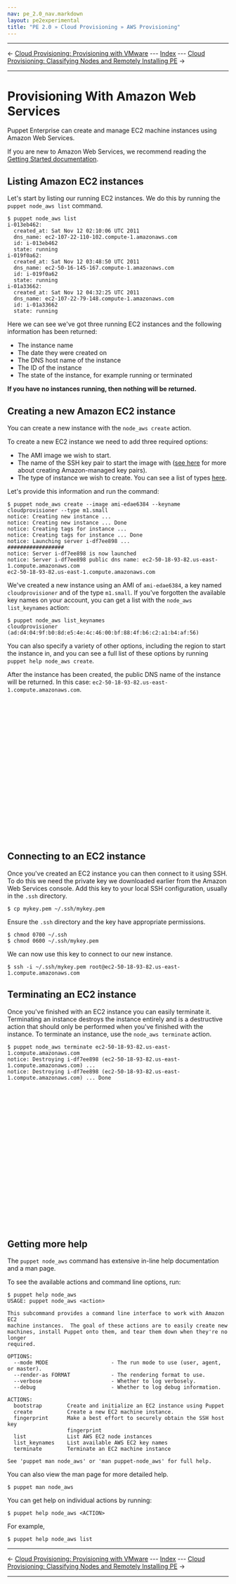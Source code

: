 ```yaml
---
nav: pe_2.0_nav.markdown
layout: pe2experimental
title: "PE 2.0 » Cloud Provisioning » AWS Provisioning"
---
```


* * *

&larr; [Cloud Provisioning: Provisioning with VMware](./cloudprovisioner_vmware.html) --- [Index](./) --- [Cloud Provisioning: Classifying Nodes and Remotely Installing PE](./cloudprovisioner_classifying_installing.html) &rarr;

* * *

Provisioning With Amazon Web Services
=====

Puppet Enterprise can create and manage EC2 machine instances using Amazon Web Services.

If you are new to Amazon Web Services, we recommend reading the [Getting Started
documentation](http://docs.amazonwebservices.com/AWSEC2/latest/GettingStartedGuide/).

Listing Amazon EC2 instances
-----

Let's start by listing our running EC2 instances.  We do this by running the `puppet node_aws list` command.

    $ puppet node_aws list
    i-013eb462:
      created_at: Sat Nov 12 02:10:06 UTC 2011
      dns_name: ec2-107-22-110-102.compute-1.amazonaws.com
      id: i-013eb462
      state: running
    i-019f0a62:
      created_at: Sat Nov 12 03:48:50 UTC 2011
      dns_name: ec2-50-16-145-167.compute-1.amazonaws.com
      id: i-019f0a62
      state: running
    i-01a33662:
      created_at: Sat Nov 12 04:32:25 UTC 2011
      dns_name: ec2-107-22-79-148.compute-1.amazonaws.com
      id: i-01a33662
      state: running

Here we can see we've got three running EC2 instances and the following information has been returned:

- The instance name
- The date they were created on
- The DNS host name of the instance
- The ID of the instance
- The state of the instance, for example running or terminated

**If you have no instances running, then nothing will be returned.**

Creating a new Amazon EC2 instance
-----

You can create a new instance with the `node_aws create` action.

To create a new EC2 instance we need to add three required options:

- The AMI image we wish to start.
- The name of the SSH key pair to start the image with ([see here](./cloudprovisioner_configuring.html#additional-aws-configuration) for more about creating Amazon-managed key pairs).
- The type of instance we wish to create. You can see a list of types [here](http://aws.amazon.com/ec2/instance-types/).

Let's provide this information and run the command:

    $ puppet node_aws create --image ami-edae6384 --keyname cloudprovisioner --type m1.small
    notice: Creating new instance ...
    notice: Creating new instance ... Done
    notice: Creating tags for instance ...
    notice: Creating tags for instance ... Done
    notice: Launching server i-df7ee898 ...
    ##################
    notice: Server i-df7ee898 is now launched
    notice: Server i-df7ee898 public dns name: ec2-50-18-93-82.us-east-1.compute.amazonaws.com
    ec2-50-18-93-82.us-east-1.compute.amazonaws.com

We've created a new instance using an AMI of `ami-edae6384`, a key named
`cloudprovisioner` and of the type `m1.small`. If you've forgotten the
available key names on your account, you can get a list with the `node_aws list_keynames` action:

    $ puppet node_aws list_keynames
    cloudprovisioner (ad:d4:04:9f:b0:8d:e5:4e:4c:46:00:bf:88:4f:b6:c2:a1:b4:af:56)

You can also specify a variety of other options, including the
region to start the instance in, and you can see a full list of these options
by running `puppet help node_aws create`.

After the instance has been created, the public DNS name of the instance will be returned. In this case: `ec2-50-18-93-82.us-east-1.compute.amazonaws.com`.

<object width="560" height="315"><param name="movie"
value="http://www.youtube.com/v/dAqbLwYzMVk?version=3&amp;hl=en_US"></param><param
name="allowFullScreen" value="true"></param><param name="allowscriptaccess"
value="always"></param><embed
src="http://www.youtube.com/v/dAqbLwYzMVk?version=3&amp;hl=en_US"
type="application/x-shockwave-flash" width="560" height="315"
allowscriptaccess="always" allowfullscreen="true"></embed></object>

Connecting to an EC2 instance
-----

Once you've created an EC2 instance you can then connect to it using SSH. To do
this we need the private key we downloaded earlier from the Amazon Web Services
console. Add this key to your local SSH configuration, usually in the `.ssh`
directory.

    $ cp mykey.pem ~/.ssh/mykey.pem

Ensure the `.ssh` directory and the key have appropriate permissions.

    $ chmod 0700 ~/.ssh
    $ chmod 0600 ~/.ssh/mykey.pem

We can now use this key to connect to our new instance.

    $ ssh -i ~/.ssh/mykey.pem root@ec2-50-18-93-82.us-east-1.compute.amazonaws.com

Terminating an EC2 instance
-----

Once you've finished with an EC2 instance you can easily terminate it.
Terminating an instance destroys the instance entirely and is a destructive
action that should only be performed when you've finished with the instance. To
terminate an instance, use the `node_aws terminate` action.

    $ puppet node_aws terminate ec2-50-18-93-82.us-east-1.compute.amazonaws.com
    notice: Destroying i-df7ee898 (ec2-50-18-93-82.us-east-1.compute.amazonaws.com) ...
    notice: Destroying i-df7ee898 (ec2-50-18-93-82.us-east-1.compute.amazonaws.com) ... Done

<object width="560" height="315"><param name="movie"
value="http://www.youtube.com/v/NKisTfXuJlw?version=3&amp;hl=en_US"></param><param
name="allowFullScreen" value="true"></param><param name="allowscriptaccess"
value="always"></param><embed
src="http://www.youtube.com/v/NKisTfXuJlw?version=3&amp;hl=en_US"
type="application/x-shockwave-flash" width="560" height="315"
allowscriptaccess="always" allowfullscreen="true"></embed></object>

Getting more help
-----

The `puppet node_aws` command has extensive in-line help documentation and a man page.

To see the available actions and command line options, run:

    $ puppet help node_aws
    USAGE: puppet node_aws <action>

    This subcommand provides a command line interface to work with Amazon EC2
    machine instances.  The goal of these actions are to easily create new
    machines, install Puppet onto them, and tear them down when they're no longer
    required.

    OPTIONS:
      --mode MODE                    - The run mode to use (user, agent, or master).
      --render-as FORMAT             - The rendering format to use.
      --verbose                      - Whether to log verbosely.
      --debug                        - Whether to log debug information.

    ACTIONS:
      bootstrap        Create and initialize an EC2 instance using Puppet
      create           Create a new EC2 machine instance.
      fingerprint      Make a best effort to securely obtain the SSH host key
                       fingerprint
      list             List AWS EC2 node instances
      list_keynames    List available AWS EC2 key names
      terminate        Terminate an EC2 machine instance

    See 'puppet man node_aws' or 'man puppet-node_aws' for full help.

You can also view the man page for more detailed help.

    $ puppet man node_aws

You can get help on individual actions by running:

    $ puppet help node_aws <ACTION>

For example,

    $ puppet help node_aws list

* * *

&larr; [Cloud Provisioning: Provisioning with VMware](./cloudprovisioner_vmware.html) --- [Index](./) --- [Cloud Provisioning: Classifying Nodes and Remotely Installing PE](./cloudprovisioner_classifying_installing.html) &rarr;

* * *

